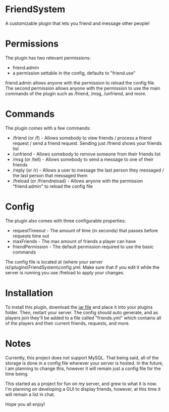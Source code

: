 # FriendSystem
 A customizable plugin that lets you friend and message other people!

# Permissions

The plugin has two relevant permissions:

 - friend.admin
 - a permission settable in the config, defaults to "friend.use"
 
 friend.admin allows anyone with the permission to reload the config file. The second permission allows anyone with the permission to use the main commands of the plugin such as /friend, /msg, /unfriend, and more. 
 
 # Commands
 
 The plugin comes with a few commands:
 
   - /friend (or /f) - Allows somebody to view friends / process a friend request / send a friend request. Sending just /friend shows your friends list
   - /unfriend - Allows somebody to remove someone from their friends list 
   - /msg (or /tell) - Allows somebody to send a message to one of their friends
   - /reply (or /r) - Allows a user to message the last person they messaged / the last person that messaged them 
   - /freload (or /friendreload) - Allows anyone with the permission "friend.admin" to reload the config file
   
 # Config
 
 The plugin also comes with three configurable properties:
 
   - requestTimeout - The amount of time (in seconds) that passes before requests time out 
   - maxFriends - The max amount of friends a player can have 
   - friendPermission - The default permission required to use the basic commands
   
The config file is located at (where your server is)\plugins\FriendSystem\config.yml. Make sure that if you edit it while the server is running you use /freload to apply your changes. 

# Installation

To install this plugin, download the [jar file](https://github.com/saltyfishhy/FriendSystem/raw/master/out/artifacts/FriendSystem_jar/FriendSystem.jar) and place it into your plugins folder. Then, restart your server. The config should auto generate, and as players join they'll be added to a file called "friends.yml" which contains all of the players and their current friends, requests, and more. 

# Notes

Currently, this project does not support MySQL. That being said, all of the storage is done in a config file wherever your server is hosted. In the future, I am planning to change this, however it will remain just a config file for the time being. 

This started as a project for fun on my server, and grew to what it is now. I'm planning on developing a GUI to display friends, however, at this time it will remain a list in chat.

Hope you all enjoy!

